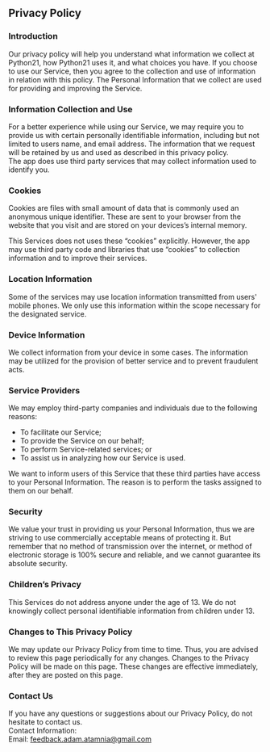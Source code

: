 Privacy Policy  
----------------

### Introduction  
Our privacy policy will help you understand what information we collect at Python21, how Python21 uses it, and what choices you have.
If you choose to use our Service, then you agree to the collection and use of information in relation with this policy. The Personal Information that we collect are used for providing and improving the Service.

### Information Collection and Use  
For a better experience while using our Service, we may require you to provide us with certain personally identifiable information, including but not limited to users name, and email address. The information that we request will be retained by us and used as described in this privacy policy.  
The app does use third party services that may collect information used to identify you. 

### Cookies  
Cookies are files with small amount of data that is commonly used an anonymous unique identifier. These are sent to your browser from the website that you visit and are stored on your devices’s internal memory.  

This Services does not uses these “cookies” explicitly. However, the app may use third party code and libraries that use “cookies” to collection information and to improve their services.  

### Location Information  
Some of the services may use location information transmitted from users' mobile phones. We only use this information within the scope necessary for the designated service.  

### Device Information  
We collect information from your device in some cases. The information may be utilized for the provision of better service and to prevent fraudulent acts.

### Service Providers  
We may employ third-party companies and individuals due to the following reasons:  
* To facilitate our Service;
* To provide the Service on our behalf;
* To perform Service-related services; or
* To assist us in analyzing how our Service is used.  

We want to inform users of this Service that these third parties have access to your Personal Information. The reason is to perform the tasks assigned to them on our behalf.

### Security  
We value your trust in providing us your Personal Information, thus we are striving to use commercially acceptable means of protecting it. But remember that no method of transmission over  the internet, or method of electronic storage is 100% secure and reliable, and we cannot guarantee its absolute security.  

### Children’s Privacy  
This Services do not address anyone under the age of 13. We do not knowingly collect personal identifiable information from children under 13.  

### Changes to This Privacy Policy  
We may update our Privacy Policy from time to time. Thus, you are advised to review this page periodically for any changes. Changes to the Privacy Policy will be made on this page. These changes are effective immediately, after they are posted on this page.  

### Contact Us  
If you have any questions or suggestions about our Privacy Policy, do not hesitate to contact us.  
Contact Information:  
Email: feedback.adam.atamnia@gmail.com 
